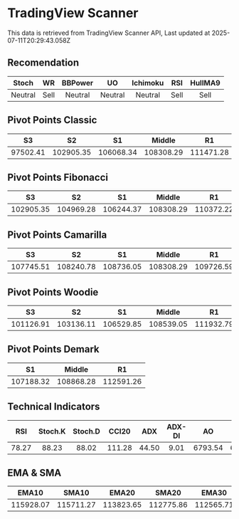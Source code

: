 # TradingView Scanner
This data is retrieved from TradingView Scanner API, Last updated at 2025-07-11T20:29:43.058Z

## Recomendation
| Stoch | WR | BBPower | UO | Ichimoku | RSI | HullMA9 |
| :---: | :---: | :---: | :---: | :---: | :---: | :---: |
| Neutral | Sell | Neutral | Neutral | Neutral | Sell | Sell |

## Pivot Points Classic
| S3 | S2 | S1 | Middle | R1 | R2 | R3 |
| :---: | :---: | :---: | :---: | :---: | :---: | :---: |
| 97502.41 | 102905.35 | 106068.34 | 108308.29 | 111471.28 | 113711.23 | 119114.17 |

## Pivot Points Fibonacci
| S3 | S2 | S1 | Middle | R1 | R2 | R3 |
| :---: | :---: | :---: | :---: | :---: | :---: | :---: |
| 102905.35 | 104969.28 | 106244.37 | 108308.29 | 110372.22 | 111647.31 | 113711.23 |

## Pivot Points Camarilla
| S3 | S2 | S1 | Middle | R1 | R2 | R3 |
| :---: | :---: | :---: | :---: | :---: | :---: | :---: |
| 107745.51 | 108240.78 | 108736.05 | 108308.29 | 109726.59 | 110221.86 | 110717.13 |

## Pivot Points Woodie
| S3 | S2 | S1 | Middle | R1 | R2 | R3 |
| :---: | :---: | :---: | :---: | :---: | :---: | :---: |
| 101126.91 | 103136.11 | 106529.85 | 108539.05 | 111932.79 | 113941.99 | 117335.73 |

## Pivot Points Demark
| S1 | Middle | R1 |
| :---: | :---: | :---: |
| 107188.32 | 108868.28 | 112591.26 |

## Technical Indicators
| RSI | Stoch.K | Stoch.D | CCI20 | ADX | ADX-DI | AO | Mom | MACD | MACD | W.R | HullMA9 |
| :---: | :---: | :---: | :---: | :---: | :---: | :---: | :---: | :---: | :---: | :---: | :---: |
| 78.27 | 88.23 | 88.02 | 111.28 | 44.50 | 9.01 | 6793.54 | 6657.03 | 2413.21 | 1818.10 | -9.42 | 118476.54 |

## EMA & SMA
| EMA10 | SMA10 | EMA20 | SMA20 | EMA30 | SMA30 | EMA50 | SMA50 | EMA100 | SMA100 | EMA200 | SMA200 |
| :---: | :---: | :---: | :---: | :---: | :---: | :---: | :---: | :---: | :---: | :---: | :---: |
| 115928.07 | 115711.27 | 113823.65 | 112775.86 | 112565.71 | 111357.39 | 111110.31 | 110203.79 | 109330.99 | 108882.25 | 107579.30 | 107206.14 |
